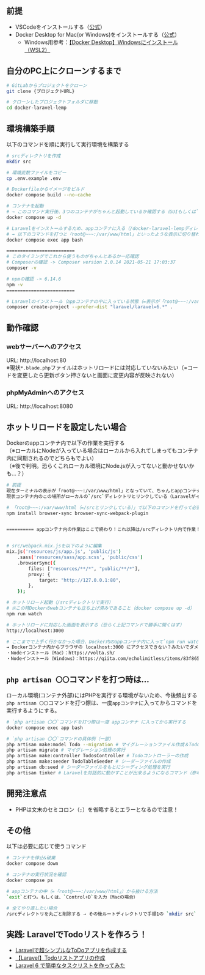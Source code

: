 ## 前提
- VSCodeをインストールする（[公式](https://azure.microsoft.com/ja-jp/products/visual-studio-code/)）
- Docker Desktop for Mac(or Windows)をインストールする（[公式](https://www.docker.com/products/docker-desktop)）
  - Windows用参考：[【Docker Desktop】Windowsにインストール（WSL2）](https://chigusa-web.com/blog/windows%E3%81%ABdocker%E3%82%92%E3%82%A4%E3%83%B3%E3%82%B9%E3%83%88%E3%83%BC%E3%83%AB%E3%81%97%E3%81%A6python%E7%92%B0%E5%A2%83%E3%82%92%E6%A7%8B%E7%AF%89/)

## 自分のPC上にクローンするまで
```bash
# GitLabからプロジェクトをクローン
git clone {プロジェクトURL}

# クローンしたプロジェクトフォルダに移動
cd docker-laravel-lemp
```

## 環境構築手順
以下のコマンドを順に実行して実行環境を構築する

```bash
# srcディレクトリを作成
mkdir src

# 環境変数ファイルをコピー
cp .env.example .env

# Dockerfileからイメージをビルド
docker compose build --no-cache

# コンテナを起動
# → このコマンド実行後、3つのコンテナがちゃんと起動しているか確認する（GUIもしくは`docker compose ps`など）
docker compose up -d

# Laravelをインストールするため、appコンテナに入る（/docker-laravel-lempディレクトリで実行）
# → 以下のコマンドを打つと「root@~~~:/var/www/html」といったような表示に切り替わるはず（ちゃんと切り替わっていればコンテナ内部に入れている証拠）
docker compose exec app bash

=========================
# このタイミングでこれから使うものがちゃんとあるか一応確認
# Composerの確認 -> Composer version 2.0.14 2021-05-21 17:03:37
composer -v

# npmの確認 -> 6.14.6
npm -v
=========================

# Laravelのインストール（appコンテナの中に入っている状態（=表示が「root@~~~:/var/www/html」となっている状態）で実行する）
composer create-project --prefer-dist "laravel/laravel=6.*" .
```

## 動作確認
### webサーバーへのアクセス
URL: http://localhost:80  
※現状`*.blade.php`ファイルはホットリロードには対応していないみたい（=コードを変更したら更新ボタン押さないと画面に変更内容が反映されない）

### phpMyAdminへのアクセス
URL: http://localhost:8080 


## ホットリロードを設定したい場合
Dockerのappコンテナ内で以下の作業を実行する  
（※ローカルにNodeが入っている場合はローカルから入れてしまってもコンテナ内に同期されるのでどちらもでよい）  
（※後で判明。恐らくこれローカル環境にNode.jsが入ってないと動かせないかも…？）
```bash
# 前提
現在ターミナルの表示が「root@~~~:/var/www/html」となっていて、ちゃんとappコンテナの中に入れていることを確認する
現状コンテナ内のこの場所がローカルの`/src`ディレクトリとリンクしている（Laravelがインストールしてある場所）

# 「root@~~~:/var/www/html（=/srcとリンクしている）」で以下のコマンドを打って必要パッケージをインストール
npm install browser-sync browser-sync-webpack-plugin


========== appコンテナ内の作業はここで終わり！これ以降は/srcディレクトリ内で作業！ ==========


# src/webpack.mix.jsを以下のように編集
mix.js('resources/js/app.js', 'public/js')
    .sass('resources/sass/app.scss', 'public/css')
    .browserSync({
        files: ["resources/**/*", "public/**/*"],
        proxy: {
            target: "http://127.0.0.1:80",
        },
    });

# ホットリロード起動（/srcディレクトリで実行）
# ※この時Dockerのwebコンテナも立ち上げ済みであること（docker compose up -d）
npm run watch

# ホットリロードに対応した画面を表示する（恐らく上記コマンドで勝手に開くはず）
http://localhost:3000

# ここまでで上手く行かなかった場合、Docker内のappコンテナ内に入って`npm run watch`コマンドを実行してみると直るかも？
→ Dockerコンテナ内からブラウザの localhost:3000 にアクセスできない？みたいでダメそう。
・Nodeインストール（Mac）：https://volta.sh/
・Nodeインストール（Windows）：https://qiita.com/echolimitless/items/83f8658cf855de04b9ce
```

## `php artisan 〇〇`コマンドを打つ時は…
ローカル環境(コンテナ外部)にはPHPを実行する環境がないため、今後頻出する`php artisan 〇〇`コマンドを打つ際は、一度`appコンテナ`に入ってからコマンドを実行するようにする。  
```bash
# `php artisan 〇〇`コマンドを打つ際は一度 appコンテナ に入ってから実行する
docker compose exec app bash

# `php artisan 〇〇`コマンドの具体例（一部）
php artisan make:model Todo --migration # マイグレーションファイル作成＆Todoモデルの作成
php artisan migrate # マイグレーション処理の実行
php artisan make:controller TodosController # Todoコントローラーの作成
php artisan make:seeder TodoTableSeeder # シーダーファイルの作成
php artisan db:seed # シーダーファイルをもとにシーディング処理を実行
php artisan tinker # Laravelを対話的に動かすことが出来るようになるコマンド（参考：https://inouelog.com/laravel-tinker/）
```

## 開発注意点
- PHPは文末のセミコロン（`;`）を省略するとエラーとなるので注意！

## その他
以下は必要に応じて使うコマンド
```bash
# コンテナを停止&破棄
docker compose down

# コンテナの実行状況を確認
docker compose ps

# appコンテナの中（=「root@~~~:/var/www/html」）から抜ける方法
`exit`と打つ。もしくは、`Control+D`を入力（Macの場合）

# 全てやり直したい場合
/srcディレクトリを丸ごと削除する → その後ルートディレクトリで手順1の `mkdir src` からやり直そう！
```

## 実践: LaravelでTodoリストを作ろう！
- [Laravelで超シンプルなToDoアプリを作成する](https://qiita.com/s_harada/items/39cfbd64a6df4f2ccf5d)
- [【Laravel】Todoリストアプリの作成](https://qiita.com/JUM22676603/items/17beb3d4d71f5774df64)
- [Laravel 6 で簡単なタスクリストを作ってみた](https://blog.maro.style/post-1115/)
